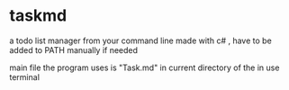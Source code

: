 # taskmd
a todo list manager from your command line
made with c# , have to be added to PATH manually if needed

main file the program uses is "Task.md" in current directory of the in use terminal 


